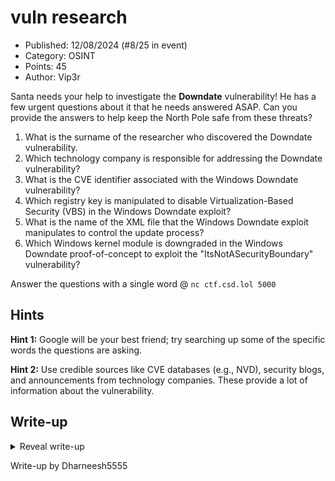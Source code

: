 # vuln research

- Published: 12/08/2024 (#8/25 in event)
- Category: OSINT
- Points: 45
- Author: Vip3r

Santa needs your help to investigate the **Downdate** vulnerability! He has a few urgent questions about it that he
needs answered ASAP. Can you provide the answers to help keep the North Pole safe from these threats?

1. What is the surname of the researcher who discovered the Downdate vulnerability.
2. Which technology company is responsible for addressing the Downdate vulnerability?
3. What is the CVE identifier associated with the Windows Downdate vulnerability?
4. Which registry key is manipulated to disable Virtualization-Based Security (VBS) in the Windows Downdate exploit?
5. What is the name of the XML file that the Windows Downdate exploit manipulates to control the update process?
6. Which Windows kernel module is downgraded in the Windows Downdate proof-of-concept to exploit the
   "ItsNotASecurityBoundary" vulnerability?

Answer the questions with a single word @ `nc ctf.csd.lol 5000`

## Hints

**Hint 1:** Google will be your best friend; try searching up some of the specific words the questions are asking.

**Hint 2:** Use credible sources like CVE databases (e.g., NVD), security blogs, and announcements from technology
companies. These provide a lot of information about the vulnerability.

## Write-up

<details>
<summary>Reveal write-up</summary>

Most of these were easy, all of the questions except question 5 could be answered with this article. For question 5, you
could just copy and paste the question into google and click the first result.

![](image.png)

![](image1.png)

![](image2.png)

Flag: `csd{d0wNda73_15_W31RD}`

</details>

Write-up by Dharneesh5555
